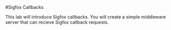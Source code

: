 #Sigfox Callbacks

This lab will introduce Sigfox callbacks. You will create a simple middleware server that can recieve Sigfox callback requests.